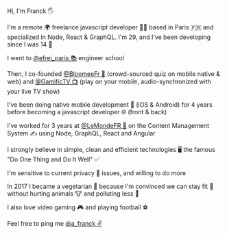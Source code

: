 Hi, I'm Franck 🖐️

I'm a remote 🌍 freelance javascript developer 👨‍💻 based in Paris 🇫🇷 and specialized in Node, React & GraphQL. I'm 29, and I've been developing since I was 14 👶

I went to [@efrei_paris 📚](https://twitter.com/efrei_paris) engineer school

Then, I co-founded [@BloomeeFr 📱](https://twitter.com/bloomeefr) (crowd-sourced quiz on mobile native & web) and [@GamificTV 📺](https://twitter.com/gamifictv) (play on your mobile, audio-synchronized with your live TV show)

I've been doing native mobile development 📱 (iOS & Android) for 4 years before becoming a javascript developer 🌐 (front & back)

I've worked for 3 years at [@LeMondeFR 📰](https://twitter.com/LeMondeFR) on the Content Management System ✍️ using Node, GraphQL, React and Angular

I strongly believe in simple, clean and efficient technologies 🖥️ the famous "Do One Thing and Do It Well" ✅

I'm sensitive to current privacy 🔏 issues, and willing to do more

In 2017 I became a vegetarian 🥕 because I'm convinced we can stay fit 💪 without hurting animals 🐮 and polluting less 🌱

I also love video gaming 🎮 and playing football ⚽️

Feel free to ping me [@a_franck ✌](https://twitter.com/a_franck)
